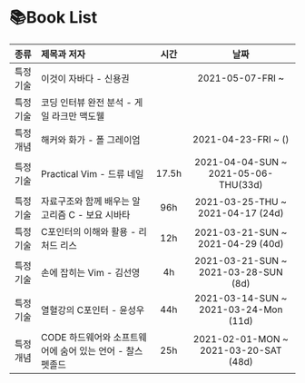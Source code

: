 # 📚Book List
|종류|제목과 저자|시간|날짜| 
|:-------:|:-----------------------------|:--------:|:--------:|
|특정 기술|이것이 자바다 - 신용권||2021-05-07-FRI ~ |
|특정 기술|코딩 인터뷰 완전 분석 - 게일 라크만 맥도웰|||
|특정 개념|해커와 화가 - 폴 그레이엄||2021-04-23-FRI ~ ()|
|특정 기술|Practical Vim - 드류 네일|17.5h|2021-04-04-SUN ~ 2021-05-06-THU(33d)|
|특정 기술|자료구조와 함께 배우는 알고리즘 C - 보요 시바타|96h|2021-03-25-THU ~ 2021-04-17 (24d)|
|특정 기술|C포인터의 이해와 활용 - 리처드 리스|12h|2021-03-21-SUN ~ 2021-04-29 (40d)|
|특정 기술|손에 잡히는 Vim - 김선영|4h|2021-03-21-SUN ~ 2021-03-28-SUN (8d)|
|특정 기술|열혈강의 C포인터 - 윤성우|44h|2021-03-14-SUN ~ 2021-03-24-Mon (11d)|
|특정 개념|CODE 하드웨어와 소프트웨어에 숨어 있는 언어 - 찰스 펫졸드|25h|2021-02-01-MON ~ 2021-03-20-SAT (48d)|
